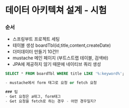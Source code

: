 # 데이터 아키텍쳐 설계 - 시험

### 순서
- 스프링부트 프로젝트 세팅
- 테이블 생성 boardTbl(id,title,content,createDate)
- 더미데이터 만들기 10건!!
- mustache 메인 페이지 (부트스트랩 테이블, 검색바)
- JPA에 제공하지 않기 때문에 네이티브 쿼리 생성
```sql
SELECT * FROM boardTbl WHERE title LIKE '%:keyword%';

- mustache에서 form 태그로 요청 or fetch 요청

### 팁
- Get 요청은 a태그, form태그
- Get 요청을 fetch로 하는 경우 - 어떤 경우일지?